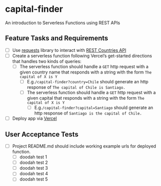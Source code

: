 # capital-finder

An introduction to Serverless Functions using REST APIs

## Feature Tasks and Requirements

- [ ] Use [requests](https://requests.readthedocs.io/en/latest/) library to interact with [REST Countries API](https://restcountries.com/#rest-countries)
- [ ] Create a serverless function following Vercel’s get-started directions that handles two kinds of queries:
  - [ ] The serverless function should handle a `GET` http request with a given country name that responds with a string with the form `The capital of X is Y`
    - [ ] E.g.`/capital-finder?country=Chile` should generate an http response of `The capital of Chile is Santiago.`
    - [ ] The serverless function should handle a `GET` http request with a given capital that responds with a string with the form `The capital of X is Y`
      - [ ] E.g.`/capital-finder?capital=Santiago` should generate an http response of `Santiago is the capital of Chile.`
- [ ] Deploy app via [Vercel](https://vercel.com/docs/get-started)

## User Acceptance Tests

- [ ] Project README.md should include working example urls for deployed function.
  - [ ] doodah test 1
  - [ ] doodah test 2
  - [ ] doodah test 3
  - [ ] doodah test 4
  - [ ] doodah test 5
